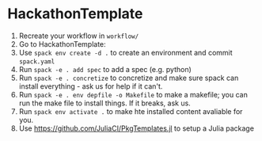 # HackathonTemplate

1. Recreate your workflow in `workflow/`
2. Go to HackathonTemplate:
3. Use `spack env create -d .` to create an environment and commit `spack.yaml`
4. Run `spack -e . add spec` to add a spec (e.g. python)
5. Run `spack -e . concretize` to concretize and make sure spack can install everything - ask us for help if it can't.
6. Run `spack -e . env depfile -o Makefile` to make a makefile; you can run the make file to install things. If it breaks, ask us.
7. Run `spack env activate .` to make hte installed content avaliable for you.
8. Use https://github.com/JuliaCI/PkgTemplates.jl to setup a Julia package
